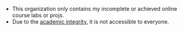 - This organization only contains my incomplete or achieved online course labs or projs.
- Due to the [academic integrity](https://integrity.mit.edu/), it is not accessible to everyone.
